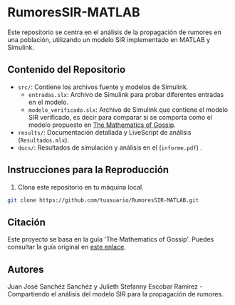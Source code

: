 # RumoresSIR-MATLAB

Este repositorio se centra en el análisis de la propagación de rumores en una población, utilizando un modelo SIR implementado en MATLAB y Simulink.

## Contenido del Repositorio

- `src/`: Contiene los archivos fuente y modelos de Simulink.
  - `entradas.slx`: Archivo de Simulink para probar diferentes entradas en el modelo.
  - `modelo_verificado.slx`: Archivo de Simulink que contiene el modelo SIR verificado, es decir para comparar si se comporta como el modelo propuesto en [The Mathematics of Gossip](https://github.com/izabelaguiar/The-Mathematics-of-Gossip).
- `results/`: Documentación detallada y LiveScript de análisis (`Resultados.mlx`). 
- `docs/`: Resultados de simulación y análisis en el (`informe.pdf`) .

## Instrucciones para la Reproducción

1. Clona este repositorio en tu máquina local.

```bash
git clone https://github.com/tuusuario/RumoresSIR-MATLAB.git

```
## Citación
Este proyecto se basa en la guía 'The Mathematics of Gossip'. Puedes consultar la guía original en [este enlace](https://github.com/izabelaguiar/The-Mathematics-of-Gossip).

## Autores

Juan José Sanchéz Sanchéz y Julieth Stefanny Escobar Ramirez - Compartiendo el análisis del modelo SIR para la propagación de rumores.


